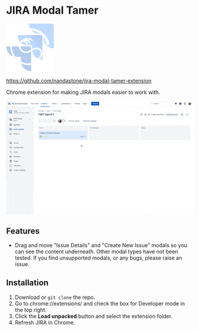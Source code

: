 # JIRA Modal Tamer

![](assets/logo.png)

https://github.com/nandastone/jira-modal-tamer-extension

Chrome extension for making JIRA modals easier to work with.

![](assets/demo.gif)

## Features

* Drag and move "Issue Details" and "Create New Issue" modals so you can see the content underneath. Other modal types have not been tested. If you find unsupported modals, or any bugs, please raise an issue.

## Installation

1. Download or `git clone` the repo.
2. Go to chrome://extensions/ and check the box for Developer mode in the top right.
3. Click the **Load unpacked** button and select the extension folder.
4. Refresh JIRA in Chrome.